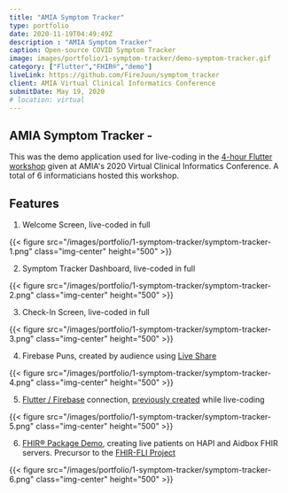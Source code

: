 ```yaml
---
title: "AMIA Symptom Tracker"
type: portfolio
date: 2020-11-19T04:49:49Z
description : "AMIA Symptom Tracker"
caption: Open-source COVID Symptom Tracker
image: images/portfolio/1-symptom-tracker/demo-symptom-tracker.gif
category: ["Flutter","FHIR®","demo"]
liveLink: https://github.com/FireJuun/symptom_tracker
client: AMIA Virtual Clinical Informatics Conference
submitDate: May 19, 2020
# location: virtual
---
```

## AMIA Symptom Tracker -

This was the demo application used for live-coding in the [4-hour Flutter workshop] given at AMIA's 2020 Virtual Clinical Informatics Conference. A total of 6 informaticians hosted this workshop.

## Features

1. Welcome Screen, live-coded in full

{{< figure src="/images/portfolio/1-symptom-tracker/symptom-tracker-1.png" class="img-center" height="500" >}}

2. Symptom Tracker Dashboard, live-coded in full

{{< figure src="/images/portfolio/1-symptom-tracker/symptom-tracker-2.png" class="img-center" height="500" >}}

3. Check-In Screen, live-coded in full

{{< figure src="/images/portfolio/1-symptom-tracker/symptom-tracker-3.png" class="img-center" height="500" >}}

4. Firebase Puns, created by audience using [Live Share]

{{< figure src="/images/portfolio/1-symptom-tracker/symptom-tracker-4.png" class="img-center" height="500" >}}

5. [Flutter / Firebase] connection, [previously created] while live-coding

{{< figure src="/images/portfolio/1-symptom-tracker/symptom-tracker-5.png" class="img-center" height="500" >}}

6. [FHIR® Package Demo], creating live patients on HAPI and Aidbox FHIR servers. Precursor to the [FHIR-FLI Project]

{{< figure src="/images/portfolio/1-symptom-tracker/symptom-tracker-6.png" class="img-center" height="500" >}}

[4-hour Flutter workshop]: https://cic2020.zerista.com/event/member/682622
[Live Share]: https://code.visualstudio.com/blogs/2017/11/15/live-share
[Flutter / Firebase]: https://firebase.flutter.dev/docs/overview
[previously created]: https://bit.ly/ai_health_videos
[FHIR® Package Demo]: https://pub.dev/packages/fhir
[FHIR-FLI Project]: https://www.fhirfli.dev/

